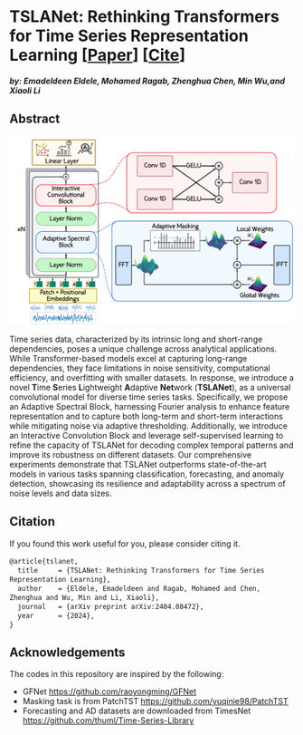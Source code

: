 # TSLANet: Rethinking Transformers for Time Series Representation Learning [[Paper](https://arxiv.org/pdf/2404.08472.pdf)] [[Cite](#citation)]
#### *by: Emadeldeen Eldele, Mohamed Ragab, Zhenghua Chen, Min Wu,and Xiaoli Li*

## Abstract
<p align="center">
<img src="misc/TSLANet.png" width="600" class="center">
</p>

Time series data, characterized by its intrinsic long and short-range dependencies, poses a unique challenge across analytical applications. While Transformer-based models excel at capturing long-range dependencies, they face limitations in noise sensitivity, computational efficiency, and overfitting with smaller datasets. In response, we introduce a novel <b>T</b>ime <b>S</b>eries <b>L</b>ightweight <b>A</b>daptive <b>Net</b>work (<b>TSLANet</b>), as a universal convolutional model for diverse time series tasks. Specifically, we propose an Adaptive Spectral Block, harnessing Fourier analysis to enhance feature representation and to capture both long-term and short-term interactions while mitigating noise via adaptive thresholding. Additionally, we introduce an Interactive Convolution Block and leverage self-supervised learning to refine the capacity of TSLANet for decoding complex temporal patterns and improve its robustness on different datasets. Our comprehensive experiments demonstrate that TSLANet outperforms state-of-the-art models in various tasks spanning classification, forecasting, and anomaly detection, showcasing its resilience and adaptability across a spectrum of noise levels and data sizes.


## Citation
If you found this work useful for you, please consider citing it.
```
@article{tslanet,
  title     = {TSLANet: Rethinking Transformers for Time Series Representation Learning},
  author    = {Eldele, Emadeldeen and Ragab, Mohamed and Chen, Zhenghua and Wu, Min and Li, Xiaoli},
  journal   = {arXiv preprint arXiv:2404.08472},
  year      = {2024},
}
```

## Acknowledgements
The codes in this repository are inspired by the following:

- GFNet https://github.com/raoyongming/GFNet
- Masking task is from PatchTST https://github.com/yuqinie98/PatchTST
- Forecasting and AD datasets are downloaded from TimesNet https://github.com/thuml/Time-Series-Library
